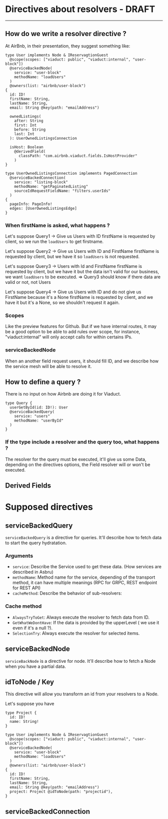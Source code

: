 # Directives about resolvers - DRAFT
------------

## How do we write a resolver directive ?

At AirBnb, in their presentation, they suggest something like:

```
type User implements Node & IReservagtionGuest
  @scope(scopes: ["viaduct: public", "viaduct:internal", "user-block"])
  @serviceBackedNode(
    service: "user-block"
    methodName: "loadUsers"
  )
  @owners(list: "airbnb/user-block")
{
  id: ID!
  firstName: String,
  lastName: String,
  email: String @key(path: "emailAddress")

  ownedListings(
    after: String
    first: Int
    before: String
    last: Int
  ): UserOwnedListingsConnection

  isHost: Boolean
    @derivedField(
      classPath: "com.airbnb.viaduct.fields.IsHostProvider"
    )
}

type UserOwnedListingsConnection implements PagedConnection
  @serviceBackedConnection(
    service: "listing-block"
    methodName: "getPaginatedListing"
    sourceIdRequestFieldName: "filters.userIds"
  )
{
  pageInfo: PageInfo!
  edges: [UserOwnedListingsEdge]
}
```

### When firstName is asked, what happens ?

Let's suppose Query1 -> Give us Users with ID
firstName is requested by client, so we run the `loadUsers` to get firstname.

Let's suppose Query2 -> Give us Users with ID and FirstName
firstName is requested by client, but we have it so `loadUsers` is not requested.

Let's suppose Query3 -> Users with Id and FirstName
firstName is requested by client, but we have it but the data isn't valid for our business, we want `loadUsers` to be executed.
=> Query3 should know if there data are valid or not, not Users

Let's suppose Query4 -> Give us Users with ID and do not give us FirstName because it's a None
firstName is requested by client, and we have it but it's a None, so we shouldn't request it again.

### Scopes

Like the preview features for Github. But if we have internal routes, it may be a good option to be able to add rules over scope, for instance, "viaduct:internal" will only accept calls for within certains IPs.


### serviceBackedNode

When an another field request users, it should fill ID, and we describe how the service mesh will be able to resolve it.


## How to define a query ?

There is no input on how Airbnb are doing it for Viaduct.

```
type Query {
  userGetById(id: ID!): User
  @serviceBackedQuery(
    service: "users"
    methodName: "userById"
  )
}
```

### If the type include a resolver and the query too, what happens ?

The resolver for the query must be executed, it'll give us some Data, depending on the directives options, the Field resolver will or won't be executed.

## Derived Fields

# Supposed directives

## serviceBackedQuery

`serviceBackedQuery` is a directive for queries. It'll describe how to fetch data to start the query hydratation.


### Arguments

- `service`: Describe the Service used to get these data. (How services are described in Asbru)
- `methodName`: Method name for the service, depending of the transport method, it can have multiple meanings (RPC for GRPC, REST endpoint for REST API)
- `cacheMethod`: Describe the behavior of sub-resolvers: 

### Cache method

- `AlwaysTryToGet`: Always execute the resolver to fetch data from ID.
- `GetWhatWeDontHave`: If the data is provided by the upperLevel ( we use it even if it's a null ?).
- `SelectionTry`: Always execute the resolver for selected items.

## serviceBackedNode

`serviceBackNode` is a directive for node. It'll describe how to fetch a Node when you have a partial data.


## idToNode / Key

This directive will allow you transform an id from your resolvers to a Node.

Let's suppose you have

```
type Project {
  id: ID!
  name: String!
}

type User implements Node & IReservagtionGuest
  @scope(scopes: ["viaduct: public", "viaduct:internal", "user-block"])
  @serviceBackedNode(
    service: "user-block"
    methodName: "loadUsers"
  )
  @owners(list: "airbnb/user-block")
{
  id: ID!
  firstName: String,
  lastName: String,
  email: String @key(path: "emailAddress")
  project: Project @idToNode(path: "projectid"),
}
```

## serviceBackedConnection
